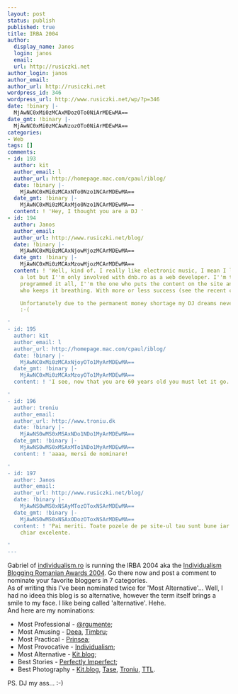 ```yaml
---
layout: post
status: publish
published: true
title: IRBA 2004
author:
  display_name: Janos
  login: janos
  email: 
  url: http://rusiczki.net
author_login: janos
author_email: 
author_url: http://rusiczki.net
wordpress_id: 346
wordpress_url: http://www.rusiczki.net/wp/?p=346
date: !binary |-
  MjAwNC0xMi0zMCAxMDozOTo0NiArMDEwMA==
date_gmt: !binary |-
  MjAwNC0xMi0zMCAwNzozOTo0NiArMDEwMA==
categories:
- Web
tags: []
comments:
- id: 193
  author: kit
  author_email: l
  author_url: http://homepage.mac.com/cpaul/iblog/
  date: !binary |-
    MjAwNC0xMi0zMCAxNTo0Nzo1NCArMDEwMA==
  date_gmt: !binary |-
    MjAwNC0xMi0zMCAxMjo0Nzo1NCArMDEwMA==
  content: ! 'Hey, I thought you are a DJ '
- id: 194
  author: Janos
  author_email: 
  author_url: http://www.rusiczki.net/blog/
  date: !binary |-
    MjAwNC0xMi0zMCAxNjowMjozMCArMDEwMA==
  date_gmt: !binary |-
    MjAwNC0xMi0zMCAxMzowMjozMCArMDEwMA==
  content: ! 'Well, kind of. I really like electronic music, I mean I listen to it
    a lot but I''m only involved with dnb.ro as a web developer. I''m the guy who
    programmed it all, I''m the one who puts the content on the site and it''s me
    who keeps it breathing. With more or less success (see the recent crash).

    Unfortanutely due to the permanent money shortage my DJ dreams never materialized...
    :-(

'
- id: 195
  author: kit
  author_email: l
  author_url: http://homepage.mac.com/cpaul/iblog/
  date: !binary |-
    MjAwNC0xMi0zMCAxNjoyOTo1MyArMDEwMA==
  date_gmt: !binary |-
    MjAwNC0xMi0zMCAxMzoyOTo1MyArMDEwMA==
  content: ! 'I see, now that you are 60 years old you must let it go.

'
- id: 196
  author: troniu
  author_email: 
  author_url: http://www.troniu.dk
  date: !binary |-
    MjAwNS0wMS0xMSAxNDo1NDo1MyArMDEwMA==
  date_gmt: !binary |-
    MjAwNS0wMS0xMSAxMTo1NDo1MyArMDEwMA==
  content: ! 'aaaa, mersi de nominare!

'
- id: 197
  author: Janos
  author_email: 
  author_url: http://www.rusiczki.net/blog/
  date: !binary |-
    MjAwNS0wMS0xNSAyMTozOToxNSArMDEwMA==
  date_gmt: !binary |-
    MjAwNS0wMS0xNSAxODozOToxNSArMDEwMA==
  content: ! 'Pai meriti. Toate pozele de pe site-ul tau sunt bune iar unele sunt
    chiar excelente.

'
---
```

<p>Gabriel of <a href="http://www.individualism.ro">individualism.ro</a> is running the IRBA 2004 aka the <a href="http://www.individualism.ro/archives/2004/12/individualism_romanian_blogging_awards_2004.php">Individualism Blogging Romanian Awards 2004</a>. Go there now and post a comment to nominate your favorite bloggers in 7 categories.<br />
As of writing this I've been nominated twice for 'Most Alternative'... Well, I had no ideea this blog is so alternative, however the term itself brings a smile to my face. I like being called 'alternative'. Hehe.<br />
And here are my nominations:</p>
<ul>
<li>Most Professional - <a href="http://www.argumente.ro">@rgumente</a>;</li>
<li>Most Amusing - <a href="http://deea.supermagnet.ro" title="That'll be her new address">Deea</a>, <a href="http://www.timbru.com">Timbru</a>;</li>
<li>Most Practical - <a href="http://www.timbru.com/prinsea/">Prinsea</a>;</li>
<li>Most Provocative - <a href="http://www.individualism.ro">Individualism</a>;</li>
<li>Most Alternative - <a href="http://www.kitblog.com">Kit.blog</a>;</li>
<li>Best Stories - <a href="http://perfectlyimperfect.blogspot.com">Perfectly Imperfect</a>;</li>
<li>Best Photography - <a href="http://www.kitblog.com">Kit.blog</a>, <a href="http://www.tase.ro">Tase</a>, <a href="http://www.troniu.dk">Troniu</a>, <a href="http://www.paginiweb.com/blog/">TTL</a>.</li>
</ul>
<p>PS. DJ my ass... :-)</p>
